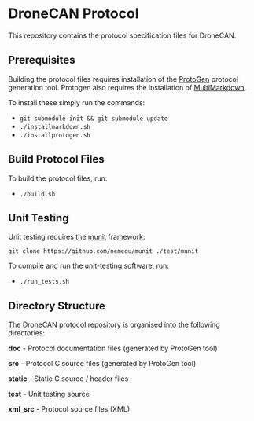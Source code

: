 # DroneCAN Protocol

This repository contains the protocol specification files for DroneCAN.

## Prerequisites

Building the protocol files requires installation of the [ProtoGen](https://github.com/billvaglienti/ProtoGen) protocol generation tool. Protogen also requires the installation of [MultiMarkdown](https://github.com/fletcher/MultiMarkdown-5).

To install these simply run the commands:

- `git submodule init && git submodule update`
- `./installmarkdown.sh`
- `./installprotogen.sh`

## Build Protocol Files

To build the protocol files, run:

- `./build.sh`

## Unit Testing

Unit testing requires the [munit](https://nemequ.github.io/munit/) framework:

`git clone https://github.com/nemequ/munit ./test/munit`

To compile and run the unit-testing software, run:

- `./run_tests.sh`

## Directory Structure

The DroneCAN protocol repository is organised into the following directories:

**doc** - Protocol documentation files (generated by ProtoGen tool)

**src** - Protocol C source files (generated by ProtoGen tool)

**static** - Static C source / header files

**test** - Unit testing source

**xml_src** - Protocol source files (XML)
